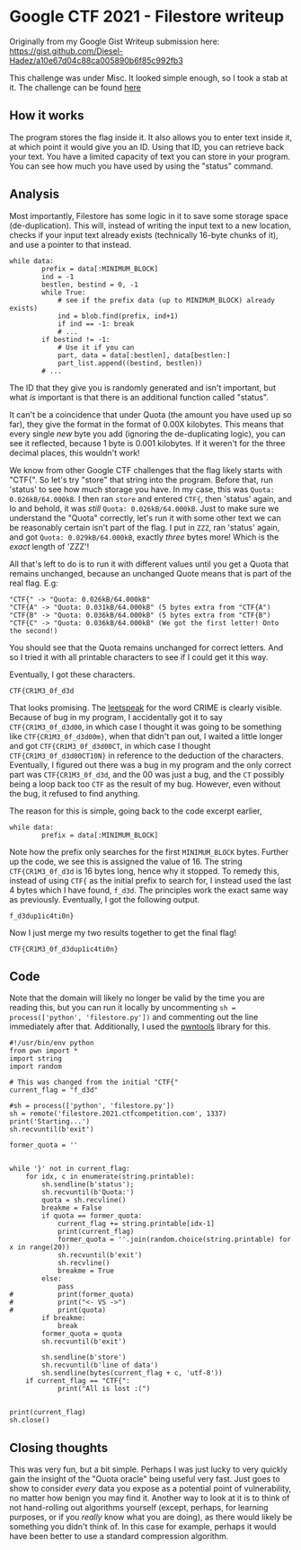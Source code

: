 # Google CTF 2021 - Filestore writeup
Originally from my Google Gist Writeup submission here: https://gist.github.com/Diesel-Hadez/a10e67d04c88ca005890b6f85c992fb3

This challenge was under Misc. It looked simple enough, so I took a stab at it.
The challenge can be found [here](https://github.com/google/google-ctf/blob/master/2021/quals/misc-filestore/challenge/filestore.py)

## How it works
The program stores the flag inside it.
It also allows you to enter text inside it, at which point it would give you an ID.
Using that ID, you can retrieve back your text.
You have a limited capacity of text you can store in your program. You can see how much you have used
by using the "status" command.
    

## Analysis
Most importantly, Filestore has some logic in it to save some storage space (de-duplication). This will, instead of writing the input text to a new location,
checks if your input text already exists (technically 16-byte chunks of it), and use a pointer to that instead.
    
    while data:
            prefix = data[:MINIMUM_BLOCK]
            ind = -1
            bestlen, bestind = 0, -1
            while True:
                # see if the prefix data (up to MINIMUM_BLOCK) already exists)
                ind = blob.find(prefix, ind+1)
                if ind == -1: break
                # ...
            if bestind != -1:
                # Use it if you can
                part, data = data[:bestlen], data[bestlen:]
                part_list.append((bestind, bestlen))
            # ...

The ID that they give you is randomly generated and isn't important, but what _is_ important is that there is an additional function called
"status". 

It can't be a coincidence that under Quota (the amount you have used up so far), they give the format in the format of 0.00X kilobytes.
This means that every single _new_ byte you add (ignoring the de-duplicating logic), you can see it reflected, because 1 byte is 0.001 kilobytes. If it weren't
for the three decimal places, this wouldn't work!

We know from other Google CTF challenges that the flag likely starts with "CTF{". So let's try "store" that string into the program. Before that, 
run 'status' to see how much storage you have.
In my case, this was `Quota: 0.026kB/64.000kB`. I then ran `store` and entered `CTF{`, then 'status' again, and lo and behold,
it was _still_ `Quota: 0.026kB/64.000kB`. Just to make sure we understand the "Quota" correctly, let's run it with some other text we can be
reasonably certain isn't part of the flag. I put in `ZZZ`, ran 'status' again, and got `Quota: 0.029kB/64.000kB`, exactly _three_ bytes more! Which is the
_exact_ length of 'ZZZ'!

All that's left to do is to run it with different values until you get a Quota that remains unchanged, because an unchanged Quote means that is part of the real flag.
E.g:

    "CTF{" -> "Quota: 0.026kB/64.000kB"
    "CTF{A" -> "Quota: 0.031kB/64.000kB" (5 bytes extra from "CTF{A")
    "CTF{B" -> "Quota: 0.036kB/64.000kB" (5 bytes extra from "CTF{B")
    "CTF{C" -> "Quota: 0.036kB/64.000kB" (We got the first letter! Onto the second!)

You should see that the Quota remains unchanged for correct letters.
And so I tried it with all printable characters to see if I could get it this way. 

Eventually, I got these characters.
    
    CTF{CR1M3_0f_d3d
    
That looks promising. The [leetspeak](https://en.wikipedia.org/wiki/Leet) for the word CRIME is clearly visible. Because of bug in my program, I accidentally got it to say `CTF{CR1M3_0f_d3d00`, in which case
I thought it was going to be something like `CTF{CR1M3_0f_d3d00m}`, when that didn't pan out, I waited a little longer and got `CTF{CR1M3_0f_d3d00CT`,
in which case I thought `CTF{CR1M3_0f_d3d00CT10N}` in reference to the deduction of the characters. Eventually, I figured out there was a bug in my program and the only
correct part was `CTF{CR1M3_0f_d3d`, and the 00 was just a bug, and the `CT` possibly being a loop back too `CTF` as the result of my bug. However, even without the bug,
it refused to find anything.

The reason for this is simple, going back to the code excerpt earlier,

    while data:
            prefix = data[:MINIMUM_BLOCK]

Note how the prefix only searches for the first `MINIMUM_BLOCK` bytes. Further up the code, we see this is assigned the value of 16. The string `CTF{CR1M3_0f_d3d`
is 16 bytes long, hence why it stopped. To remedy this, instead of using `CTF{` as the initial prefix to search for, I instead used the last 4 bytes which I have found,
`f_d3d`. The principles work the exact same way as previously. Eventually, I got the following output.

    f_d3dup1ic4ti0n}
    
Now I just merge my two results together to get the final flag!

    CTF{CR1M3_0f_d3dup1ic4ti0n}


## Code
Note that the domain will likely no longer be valid by the time you are reading this, but you can run it locally by uncommenting `sh = process(['python', 'filestore.py'])` and commenting out the line immediately after that.
Additionally, I used the [pwntools](https://docs.pwntools.com/en/stable/) library for this.

    #!/usr/bin/env python
    from pwn import *
    import string
    import random

    # This was changed from the initial "CTF{"
    current_flag = "f_d3d"

    #sh = process(['python', 'filestore.py'])
    sh = remote('filestore.2021.ctfcompetition.com', 1337)
    print('Starting...')
    sh.recvuntil(b'exit')

    former_quota = ''


    while '}' not in current_flag:
        for idx, c in enumerate(string.printable):
            sh.sendline(b'status');
            sh.recvuntil(b'Quota:')
            quota = sh.recvline()
            breakme = False
            if quota == former_quota:
                current_flag += string.printable[idx-1]
                print(current_flag)
                former_quota = ''.join(random.choice(string.printable) for x in range(20))
                sh.recvuntil(b'exit')
                sh.recvline()
                breakme = True
            else:
                pass
    #           print(former_quota)
    #           print("<- VS ->")
    #           print(quota)
            if breakme:
                break
            former_quota = quota
            sh.recvuntil(b'exit')

            sh.sendline(b'store')
            sh.recvuntil(b'line of data')
            sh.sendline(bytes(current_flag + c, 'utf-8'))
        if current_flag == "CTF{":
                print("All is lost :(")
                

    print(current_flag)
    sh.close()

    
## Closing thoughts
This was very fun, but a bit simple. Perhaps I was just lucky to very quickly gain the insight of the "Quota oracle" being useful very fast. Just goes to show
to consider _every_ data you expose as a potential point of vulnerability, no matter how benign you may find it. Another way to look at it is to think of not hand-rolling out algorithms yourself (except, perhaps, for learning purposes, or if you _really_ know what you are doing), as there would likely be something you didn't think of. In this case for example, perhaps it would have been better to use a standard compression algorithm.
